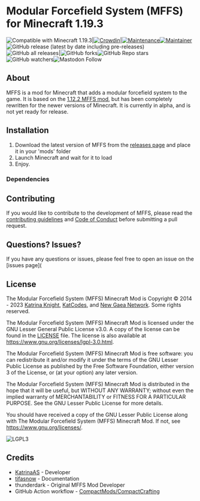 # Modular Forcefield System (MFFS) for Minecraft 1.19.3

![Compatible with Minecraft 1.19.3](https://img.shields.io/badge/minecraft-1.19.3-green?style=flat&logo=minecraft&logoColor=white)|[![Crowdin](https://badges.crowdin.net/mffs/localized.svg)](https://crowdin.com/project/mffs)|[![Maintenance](https://img.shields.io/badge/Maintained%3F-yes-green?style=flat.svg)](https://GitHub.com/KatCodesMods/mffs/graphs/commit-activity)[![Maintainer](https://img.shields.io/badge/maintainer-KatrinaAS-F888A8?style=flat.svg)](https://www.github.com/KatrinaAS)![GitHub release (latest by date including pre-releases)](https://img.shields.io/github/v/release/KatCodesMods/mffs?include_prereleases)![GitHub all releases](https://img.shields.io/github/downloads/KatCodesMods/mffs/total)|![GitHub forks](https://img.shields.io/github/forks/KatCodesMods/mffs?style=social)![GitHub Repo stars](https://img.shields.io/github/stars/KatCodesMods/mffs?style=social)![GitHub watchers](https://img.shields.io/github/watchers/KatCodesMods/mffs?style=social)![Mastodon Follow](https://img.shields.io/mastodon/follow/108227556225641805?domain=https%3A%2F%2Feegle.cloud%2F&style=social)

## About

MFFS is a mod for Minecraft that adds a modular forcefield system to the game. It is based on the [1.12.2 MFFS mod](https://github.com/KatrinaAS/modularforcefieldsystem), but has been completely rewritten for the newer versions of Minecraft. It is currently in alpha, and is not yet ready for release.

## Installation

1. Download the latest version of MFFS from the [releases page](https://github.com/KatCodesMods/MFFS/releases) and place it in your 'mods' folder
2. Launch Minecraft and wait for it to load
3. Enjoy.

### Dependencies

## Contributing

If you would like to contribute to the development of MFFS, please read the [contributing guidelines](CONTRIBUTING.md) and [Code of Conduct](CODE_OF_CONDUCT.md) before submitting a pull request.

## Questions? Issues?

If you have any questions or issues, please feel free to open an issue on the [issues page](

## License

The Modular Forcefield System (MFFS) Minecraft Mod is Copyright © 2014 - 2023 [Katrina Knight](https://www.github.com/KatrinaAS), [KatCodes](https://www.katcodes.dev), and [New Gaea Network](https://www.newgaea.net). Some rights reserved.

The Modular Forcefield System (MFFS) Minecraft Mod is licensed under the GNU Lesser General Public License v3.0. A copy of the license can be found in the [LICENSE](LICENSE) file. The license is also available at <https://www.gnu.org/licenses/lgpl-3.0.html>.

The Modular Forcefield System (MFFS) Minecraft Mod is free software: you can redistribute it and/or modify it under the terms of the GNU Lesser Public License as published by the Free Software Foundation, either version 3 of the License, or (at your option) any later version.

The Modular Forcefield System (MFFS) Minecraft Mod is distributed in the hope that it will be useful, but WITHOUT ANY WARRANTY; without even the implied warranty of MERCHANTABILITY or FITNESS FOR A PARTICULAR PURPOSE. See the GNU Lesser Public License for more details.

You should have received a copy of the GNU Lesser Public License along with The Modular Forcefield System (MFFS) Minecraft Mod. If not, see <https://www.gnu.org/licenses/>. 

![LGPL3](https://www.gnu.org/graphics/lgplv3-with-text-154x68.png)

## Credits

- [KatrinaAS](https://www.github.com/KatrinaAS) - Developer
- [tifasnow](https://www.github.com/tifasnow) - Documentation
- thunderdark - Original MFFS Mod Developer
- GitHub Action workflow - [CompactMods/CompactCrafting](https://www.github.com/compactmods/compactcrafting)